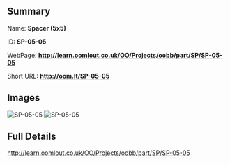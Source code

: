

## Summary
 
Name: __Spacer (5x5)__

ID: __SP-05-05__

WebPage: __http://learn.oomlout.co.uk/OO/Projects/oobb/part/SP/SP-05-05__

Short URL: __http://oom.lt/SP-05-05__


## Images
![SP-05-05](http://oomlout.com/oobb-gen/parts/SP/SP-05-05/SP-05-05_01_420.jpg)
![SP-05-05](http://oomlout.com/oobb-gen/parts/SP/SP-05-05/SP-05-05_420.png)




## Full Details

 http://learn.oomlout.co.uk/OO/Projects/oobb/part/SP/SP-05-05

